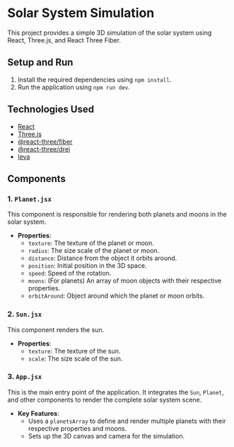 # Solar System Simulation

This project provides a simple 3D simulation of the solar system using React, Three.js, and React Three Fiber.

## Setup and Run

1. Install the required dependencies using `npm install`.
2. Run the application using `npm run dev`.

## Technologies Used

- [React](https://reactjs.org/)
- [Three.js](https://threejs.org/)
- [@react-three/fiber](https://github.com/pmndrs/react-three-fiber)
- [@react-three/drei](https://github.com/pmndrs/drei)
- [leva](https://github.com/pmndrs/leva)

## Components

### 1. `Planet.jsx`

This component is responsible for rendering both planets and moons in the solar system.

- **Properties**:
  - `texture`: The texture of the planet or moon.
  - `radius`: The size scale of the planet or moon.
  - `distance`: Distance from the object it orbits around.
  - `position`: Initial position in the 3D space.
  - `speed`: Speed of the rotation.
  - `moons`: (For planets) An array of moon objects with their respective properties.
  - `orbitAround`: Object around which the planet or moon orbits.

### 2. `Sun.jsx`

This component renders the sun.

- **Properties**:
  - `texture`: The texture of the sun.
  - `scale`: The size scale of the sun.

### 3. `App.jsx`

This is the main entry point of the application. It integrates the `Sun`, `Planet`, and other components to render the complete solar system scene.

- **Key Features**:
  - Uses a `planetsArray` to define and render multiple planets with their respective properties and moons.
  - Sets up the 3D canvas and camera for the simulation.
